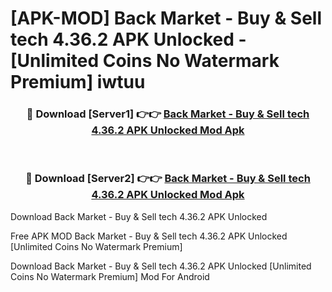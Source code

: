 # [APK-MOD] Back Market - Buy & Sell tech 4.36.2 APK Unlocked - [Unlimited Coins No Watermark Premium] iwtuu



<div align="center">
<h3>🔴 Download [Server1] 👉👉 <a href="https://momento.my/?title=Back_Market_-_Buy_&_Sell_tech_4.36.2_APK_Unlocked">Back Market - Buy & Sell tech 4.36.2 APK Unlocked Mod Apk</a></h3><br>

<h3>🔴 Download [Server2] 👉👉 <a href="https://momento.my/?title=Back_Market_-_Buy_&_Sell_tech_4.36.2_APK_Unlocked">Back Market - Buy & Sell tech 4.36.2 APK Unlocked Mod Apk</a></h3>
</div>



Download Back Market - Buy & Sell tech 4.36.2 APK Unlocked 

Free APK MOD Back Market - Buy & Sell tech 4.36.2 APK Unlocked [Unlimited Coins No Watermark Premium]

Download Back Market - Buy & Sell tech 4.36.2 APK Unlocked [Unlimited Coins No Watermark Premium] Mod For Android
